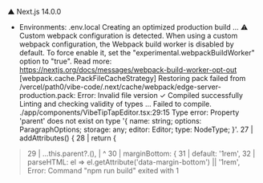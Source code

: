    ▲ Next.js 14.0.0
   - Environments: .env.local
   Creating an optimized production build ...
 ⚠ Custom webpack configuration is detected. When using a custom webpack configuration, the Webpack build worker is disabled by default. To force enable it, set the "experimental.webpackBuildWorker" option to "true". Read more: https://nextjs.org/docs/messages/webpack-build-worker-opt-out
<w> [webpack.cache.PackFileCacheStrategy] Restoring pack failed from /vercel/path0/vibe-code/.next/cache/webpack/edge-server-production.pack: Error: Invalid file version
 ✓ Compiled successfully
   Linting and checking validity of types ...
Failed to compile.
./app/components/VibeTipTapEditor.tsx:29:15
Type error: Property 'parent' does not exist on type '{ name: string; options: ParagraphOptions; storage: any; editor: Editor; type: NodeType; }'.
  27 |   addAttributes() {
  28 |     return {
> 29 |       ...this.parent?.(),
     |               ^
  30 |       marginBottom: {
  31 |         default: '1rem',
  32 |         parseHTML: el => el.getAttribute('data-margin-bottom') || '1rem',
Error: Command "npm run build" exited with 1